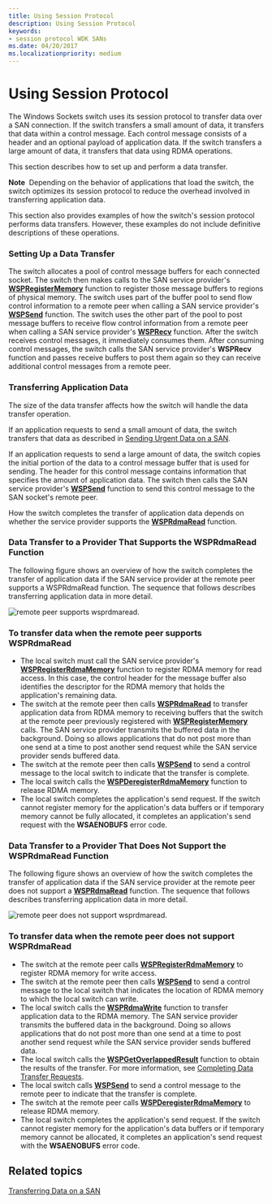 ```yaml
---
title: Using Session Protocol
description: Using Session Protocol
keywords:
- session protocol WDK SANs
ms.date: 04/20/2017
ms.localizationpriority: medium
---
```


# Using Session Protocol





The Windows Sockets switch uses its session protocol to transfer data over a SAN connection. If the switch transfers a small amount of data, it transfers that data within a control message. Each control message consists of a header and an optional payload of application data. If the switch transfers a large amount of data, it transfers that data using RDMA operations.

This section describes how to set up and perform a data transfer.

**Note**  Depending on the behavior of applications that load the switch, the switch optimizes its session protocol to reduce the overhead involved in transferring application data.

 

This section also provides examples of how the switch's session protocol performs data transfers. However, these examples do not include definitive descriptions of these operations.

### Setting Up a Data Transfer

The switch allocates a pool of control message buffers for each connected socket. The switch then makes calls to the SAN service provider's [**WSPRegisterMemory**](/previous-versions/windows/hardware/network/ff566311(v=vs.85)) function to register those message buffers to regions of physical memory. The switch uses part of the buffer pool to send flow control information to a remote peer when calling a SAN service provider's [**WSPSend**](/previous-versions/windows/hardware/network/ff566316(v=vs.85)) function. The switch uses the other part of the pool to post message buffers to receive flow control information from a remote peer when calling a SAN service provider's [**WSPRecv**](/previous-versions/windows/hardware/network/ff566309(v=vs.85)) function. After the switch receives control messages, it immediately consumes them. After consuming control messages, the switch calls the SAN service provider's **WSPRecv** function and passes receive buffers to post them again so they can receive additional control messages from a remote peer.

### Transferring Application Data

The size of the data transfer affects how the switch will handle the data transfer operation.

If an application requests to send a small amount of data, the switch transfers that data as described in [Sending Urgent Data on a SAN](sending-urgent-data-on-a-san.md).

If an application requests to send a large amount of data, the switch copies the initial portion of the data to a control message buffer that is used for sending. The header for this control message contains information that specifies the amount of application data. The switch then calls the SAN service provider's [**WSPSend**](/previous-versions/windows/hardware/network/ff566316(v=vs.85)) function to send this control message to the SAN socket's remote peer.

How the switch completes the transfer of application data depends on whether the service provider supports the [**WSPRdmaRead**](/previous-versions/windows/hardware/network/ff566304(v=vs.85)) function.

### Data Transfer to a Provider That Supports the WSPRdmaRead Function

The following figure shows an overview of how the switch completes the transfer of application data if the SAN service provider at the remote peer supports a WSPRdmaRead function. The sequence that follows describes transferring application data in more detail.

![remote peer supports wsprdmaread.](images/wsprdmaread.png)

### To transfer data when the remote peer supports WSPRdmaRead

-   The local switch must call the SAN service provider's [**WSPRegisterRdmaMemory**](/previous-versions/windows/hardware/network/ff566313(v=vs.85)) function to register RDMA memory for read access. In this case, the control header for the message buffer also identifies the descriptor for the RDMA memory that holds the application's remaining data.
-   The switch at the remote peer then calls [**WSPRdmaRead**](/previous-versions/windows/hardware/network/ff566304(v=vs.85)) to transfer application data from RDMA memory to receiving buffers that the switch at the remote peer previously registered with [**WSPRegisterMemory**](/previous-versions/windows/hardware/network/ff566311(v=vs.85)) calls. The SAN service provider transmits the buffered data in the background. Doing so allows applications that do not post more than one send at a time to post another send request while the SAN service provider sends buffered data.
-   The switch at the remote peer then calls [**WSPSend**](/previous-versions/windows/hardware/network/ff566316(v=vs.85)) to send a control message to the local switch to indicate that the transfer is complete.
-   The local switch calls the [**WSPDeregisterRdmaMemory**](/previous-versions/windows/hardware/network/ff566281(v=vs.85)) function to release RDMA memory.
-   The local switch completes the application's send request. If the switch cannot register memory for the application's data buffers or if temporary memory cannot be fully allocated, it completes an application's send request with the **WSAENOBUFS** error code.

### Data Transfer to a Provider That Does Not Support the WSPRdmaRead Function

The following figure shows an overview of how the switch completes the transfer of application data if the SAN service provider at the remote peer does not support a [**WSPRdmaRead**](/previous-versions/windows/hardware/network/ff566304(v=vs.85)) function. The sequence that follows describes transferring application data in more detail.

![remote peer does not support wsprdmaread.](images/wsprdmaread2.png)

### To transfer data when the remote peer does not support WSPRdmaRead

-   The switch at the remote peer calls [**WSPRegisterRdmaMemory**](/previous-versions/windows/hardware/network/ff566313(v=vs.85)) to register RDMA memory for write access.
-   The switch at the remote peer then calls [**WSPSend**](/previous-versions/windows/hardware/network/ff566316(v=vs.85)) to send a control message to the local switch that indicates the location of RDMA memory to which the local switch can write.
-   The local switch calls the [**WSPRdmaWrite**](/previous-versions/windows/hardware/network/ff566306(v=vs.85)) function to transfer application data to the RDMA memory. The SAN service provider transmits the buffered data in the background. Doing so allows applications that do not post more than one send at a time to post another send request while the SAN service provider sends buffered data.
-   The local switch calls the [**WSPGetOverlappedResult**](/previous-versions/windows/hardware/network/ff566288(v=vs.85)) function to obtain the results of the transfer. For more information, see [Completing Data Transfer Requests](completing-data-transfer-requests.md).
-   The local switch calls [**WSPSend**](/previous-versions/windows/hardware/network/ff566316(v=vs.85)) to send a control message to the remote peer to indicate that the transfer is complete.
-   The switch at the remote peer calls [**WSPDeregisterRdmaMemory**](/previous-versions/windows/hardware/network/ff566281(v=vs.85)) to release RDMA memory.
-   The local switch completes the application's send request. If the switch cannot register memory for the application's data buffers or if temporary memory cannot be allocated, it completes an application's send request with the **WSAENOBUFS** error code.

## Related topics


[Transferring Data on a SAN](transferring-data-on-a-san.md)

 

